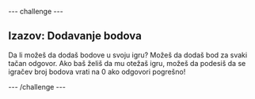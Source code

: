 --- challenge ---

## Izazov: Dodavanje bodova

Da li možeš da dodaš bodove u svoju igru? Možeš da dodaš bod za svaki tačan odgovor. Ako baš želiš da mu otežaš igru, možeš da podesiš da se igračev broj bodova vrati na 0 ako odgovori pogrešno!

--- /challenge ---